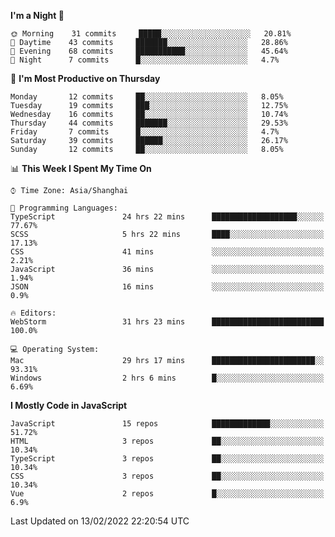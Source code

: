 <!--START_SECTION:waka-->
**I'm a Night 🦉** 

```text
🌞 Morning    31 commits     █████░░░░░░░░░░░░░░░░░░░░   20.81% 
🌆 Daytime    43 commits     ███████░░░░░░░░░░░░░░░░░░   28.86% 
🌃 Evening    68 commits     ███████████░░░░░░░░░░░░░░   45.64% 
🌙 Night      7 commits      █░░░░░░░░░░░░░░░░░░░░░░░░   4.7%

```
📅 **I'm Most Productive on Thursday** 

```text
Monday       12 commits     ██░░░░░░░░░░░░░░░░░░░░░░░   8.05% 
Tuesday      19 commits     ███░░░░░░░░░░░░░░░░░░░░░░   12.75% 
Wednesday    16 commits     ██░░░░░░░░░░░░░░░░░░░░░░░   10.74% 
Thursday     44 commits     ███████░░░░░░░░░░░░░░░░░░   29.53% 
Friday       7 commits      █░░░░░░░░░░░░░░░░░░░░░░░░   4.7% 
Saturday     39 commits     ██████░░░░░░░░░░░░░░░░░░░   26.17% 
Sunday       12 commits     ██░░░░░░░░░░░░░░░░░░░░░░░   8.05%

```


📊 **This Week I Spent My Time On** 

```text
⌚︎ Time Zone: Asia/Shanghai

💬 Programming Languages: 
TypeScript               24 hrs 22 mins      ███████████████████░░░░░░   77.67% 
SCSS                     5 hrs 22 mins       ████░░░░░░░░░░░░░░░░░░░░░   17.13% 
CSS                      41 mins             ░░░░░░░░░░░░░░░░░░░░░░░░░   2.21% 
JavaScript               36 mins             ░░░░░░░░░░░░░░░░░░░░░░░░░   1.94% 
JSON                     16 mins             ░░░░░░░░░░░░░░░░░░░░░░░░░   0.9%

🔥 Editors: 
WebStorm                 31 hrs 23 mins      █████████████████████████   100.0%

💻 Operating System: 
Mac                      29 hrs 17 mins      ███████████████████████░░   93.31% 
Windows                  2 hrs 6 mins        █░░░░░░░░░░░░░░░░░░░░░░░░   6.69%

```

**I Mostly Code in JavaScript** 

```text
JavaScript               15 repos            █████████████░░░░░░░░░░░░   51.72% 
HTML                     3 repos             ██░░░░░░░░░░░░░░░░░░░░░░░   10.34% 
TypeScript               3 repos             ██░░░░░░░░░░░░░░░░░░░░░░░   10.34% 
CSS                      3 repos             ██░░░░░░░░░░░░░░░░░░░░░░░   10.34% 
Vue                      2 repos             █░░░░░░░░░░░░░░░░░░░░░░░░   6.9%

```



 Last Updated on 13/02/2022 22:20:54 UTC
<!--END_SECTION:waka-->

<!--
**likaiqiang/likaiqiang** is a ✨ _special_ ✨ repository because its `README.md` (this file) appears on your GitHub profile.

Here are some ideas to get you started:

- 🔭 I’m currently working on ...
- 🌱 I’m currently learning ...
- 👯 I’m looking to collaborate on ...
- 🤔 I’m looking for help with ...
- 💬 Ask me about ...
- 📫 How to reach me: ...
- 😄 Pronouns: ...
- ⚡ Fun fact: ...
-->
